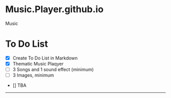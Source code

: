 # Music.Player.github.io
Music

# To Do List 
- [x] Create To Do List in Markdown
- [x] Thematic Music Plaqyer
- [ ] 3 Songs and 1 sound effect (minimum)
- [ ] 3 Images, minimum
- [] TBA

---
